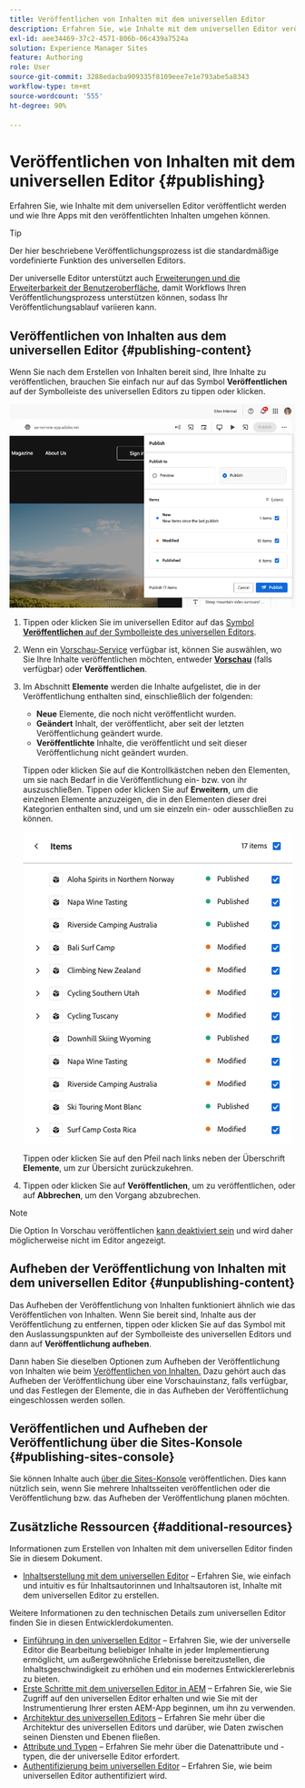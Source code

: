 ```yaml
---
title: Veröffentlichen von Inhalten mit dem universellen Editor
description: Erfahren Sie, wie Inhalte mit dem universellen Editor veröffentlicht werden und wie Ihre Apps mit den veröffentlichten Inhalten umgehen können.
exl-id: aee34469-37c2-4571-806b-06c439a7524a
solution: Experience Manager Sites
feature: Authoring
role: User
source-git-commit: 3288edacba909335f8109eee7e1e793abe5a8343
workflow-type: tm+mt
source-wordcount: '555'
ht-degree: 90%

---
```



# Veröffentlichen von Inhalten mit dem universellen Editor {#publishing}

Erfahren Sie, wie Inhalte mit dem universellen Editor veröffentlicht werden und wie Ihre Apps mit den veröffentlichten Inhalten umgehen können.

>[!TIP]
>
>Der hier beschriebene Veröffentlichungsprozess ist die standardmäßige vordefinierte Funktion des universellen Editors.
>
>Der universelle Editor unterstützt auch [Erweiterungen und die Erweiterbarkeit der Benutzeroberfläche](/help/implementing/universal-editor/extending.md), damit Workflows Ihren Veröffentlichungsprozess unterstützen können, sodass Ihr Veröffentlichungsablauf variieren kann.

## Veröffentlichen von Inhalten aus dem universellen Editor {#publishing-content}

Wenn Sie nach dem Erstellen von Inhalten bereit sind, Ihre Inhalte zu veröffentlichen, brauchen Sie einfach nur auf das Symbol **Veröffentlichen** auf der Symbolleiste des universellen Editors zu tippen oder klicken.

![Veröffentlichen von Seiten](assets/publish-menu.png)

1. Tippen oder klicken Sie im universellen Editor auf das [Symbol **Veröffentlichen** auf der Symbolleiste des universellen Editors](/help/sites-cloud/authoring/universal-editor/navigation.md#publish).
1. Wenn ein [Vorschau-Service](/help/sites-cloud/authoring/sites-console/previewing-content.md) verfügbar ist, können Sie auswählen, wo Sie Ihre Inhalte veröffentlichen möchten, entweder **[Vorschau](/help/sites-cloud/authoring/sites-console/previewing-content.md)** (falls verfügbar) oder **Veröffentlichen**.
1. Im Abschnitt **Elemente** werden die Inhalte aufgelistet, die in der Veröffentlichung enthalten sind, einschließlich der folgenden:
   * **Neue** Elemente, die noch nicht veröffentlicht wurden.
   * **Geändert** Inhalt, der veröffentlicht, aber seit der letzten Veröffentlichung geändert wurde.
   * **Veröffentlichte** Inhalte, die veröffentlicht und seit dieser Veröffentlichung nicht geändert wurden.

   Tippen oder klicken Sie auf die Kontrollkästchen neben den Elementen, um sie nach Bedarf in die Veröffentlichung ein- bzw. von ihr auszuschließen. Tippen oder klicken Sie auf **Erweitern**, um die einzelnen Elemente anzuzeigen, die in den Elementen dieser drei Kategorien enthalten sind, und um sie einzeln ein- oder ausschließen zu können.

   ![Veröffentlichen von Elementen](assets/publish-items.png)

   Tippen oder klicken Sie auf den Pfeil nach links neben der Überschrift **Elemente**, um zur Übersicht zurückzukehren.

1. Tippen oder klicken Sie auf **Veröffentlichen**, um zu veröffentlichen, oder auf **Abbrechen**, um den Vorgang abzubrechen.

>[!NOTE]
>
>Die Option In Vorschau veröffentlichen [kann deaktiviert sein](/help/implementing/universal-editor/customizing.md#publish-preview) und wird daher möglicherweise nicht im Editor angezeigt.

## Aufheben der Veröffentlichung von Inhalten mit dem universellen Editor {#unpublishing-content}

Das Aufheben der Veröffentlichung von Inhalten funktioniert ähnlich wie das Veröffentlichen von Inhalten. Wenn Sie bereit sind, Inhalte aus der Veröffentlichung zu entfernen, tippen oder klicken Sie auf das Symbol mit den Auslassungspunkten auf der Symbolleiste des universellen Editors und dann auf **Veröffentlichung aufheben**.

Dann haben Sie dieselben Optionen zum Aufheben der Veröffentlichung von Inhalten wie beim [Veröffentlichen von Inhalten.](#publishing-content) Dazu gehört auch das Aufheben der Veröffentlichung über eine Vorschauinstanz, falls verfügbar, und das Festlegen der Elemente, die in das Aufheben der Veröffentlichung eingeschlossen werden sollen.

## Veröffentlichen und Aufheben der Veröffentlichung über die Sites-Konsole {#publishing-sites-console}

Sie können Inhalte auch [über die Sites-Konsole](/help/sites-cloud/authoring/sites-console/publishing-pages.md) veröffentlichen. Dies kann nützlich sein, wenn Sie mehrere Inhaltsseiten veröffentlichen oder die Veröffentlichung bzw. das Aufheben der Veröffentlichung planen möchten.

## Zusätzliche Ressourcen {#additional-resources}

Informationen zum Erstellen von Inhalten mit dem universellen Editor finden Sie in diesem Dokument.

* [Inhaltserstellung mit dem universellen Editor](authoring.md) – Erfahren Sie, wie einfach und intuitiv es für Inhaltsautorinnen und Inhaltsautoren ist, Inhalte mit dem universellen Editor zu erstellen.

Weitere Informationen zu den technischen Details zum universellen Editor finden Sie in diesen Entwicklerdokumenten.

* [Einführung in den universellen Editor](/help/implementing/universal-editor/introduction.md) – Erfahren Sie, wie der universelle Editor die Bearbeitung beliebiger Inhalte in jeder Implementierung ermöglicht, um außergewöhnliche Erlebnisse bereitzustellen, die Inhaltsgeschwindigkeit zu erhöhen und ein modernes Entwicklererlebnis zu bieten.
* [Erste Schritte mit dem universellen Editor in AEM](/help/implementing/universal-editor/getting-started.md) – Erfahren Sie, wie Sie Zugriff auf den universellen Editor erhalten und wie Sie mit der Instrumentierung Ihrer ersten AEM-App beginnen, um ihn zu verwenden.
* [Architektur des universellen Editors](/help/implementing/universal-editor/architecture.md) – Erfahren Sie mehr über die Architektur des universellen Editors und darüber, wie Daten zwischen seinen Diensten und Ebenen fließen.
* [Attribute und Typen](/help/implementing/universal-editor/attributes-types.md) – Erfahren Sie mehr über die Datenattribute und -typen, die der universelle Editor erfordert.
* [Authentifizierung beim universellen Editor](/help/implementing/universal-editor/authentication.md) – Erfahren Sie, wie beim universellen Editor authentifiziert wird.
